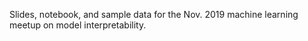 Slides, notebook, and sample data for the Nov. 2019 machine learning meetup on model interpretability.
